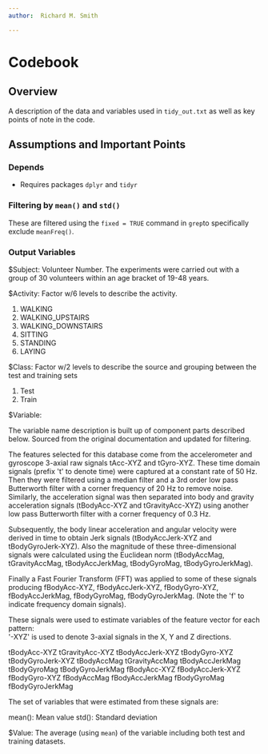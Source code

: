 ```yaml
---
author:  Richard M. Smith

---
```


# Codebook

## Overview

A description of the data and variables used in `tidy_out.txt` as well as key points of note in the code.

## Assumptions and Important Points

### Depends

- Requires packages `dplyr` and `tidyr`

### Filtering by `mean()` and `std()`

These are filtered using the `fixed = TRUE` command in `grep`to specifically exclude `meanFreq()`.

### Output Variables

$Subject:  Volunteer Number.  The experiments were carried out with a group of 30 volunteers within an age bracket of 19-48 years.

$Activity:  Factor w/6 levels to describe the activity.
  1. WALKING
  2. WALKING_UPSTAIRS
  3. WALKING_DOWNSTAIRS
  4. SITTING
  5. STANDING
  6. LAYING

$Class:  Factor w/2 levels to describe the source and grouping between the test and training sets
  1. Test
  2. Train

$Variable:

The variable name description is built up of component parts described below.  Sourced from the original documentation and updated for filtering.

  The features selected for this database come from the accelerometer and gyroscope 3-axial raw signals tAcc-XYZ and tGyro-XYZ. These time domain signals (prefix 't' to denote time) were captured at a constant rate of 50 Hz. Then they were filtered using a median filter and a 3rd order low pass Butterworth filter with a corner frequency of 20 Hz to remove noise. Similarly, the acceleration signal was then separated into body and gravity acceleration signals (tBodyAcc-XYZ and tGravityAcc-XYZ) using another low pass Butterworth filter with a corner frequency of 0.3 Hz.

  Subsequently, the body linear acceleration and angular velocity were derived in time to obtain Jerk signals (tBodyAccJerk-XYZ and tBodyGyroJerk-XYZ). Also the magnitude of these three-dimensional signals were calculated using the Euclidean norm (tBodyAccMag, tGravityAccMag, tBodyAccJerkMag, tBodyGyroMag, tBodyGyroJerkMag).

  Finally a Fast Fourier Transform (FFT) was applied to some of these signals producing fBodyAcc-XYZ, fBodyAccJerk-XYZ, fBodyGyro-XYZ, fBodyAccJerkMag, fBodyGyroMag, fBodyGyroJerkMag. (Note the 'f' to indicate frequency domain signals).

  These signals were used to estimate variables of the feature vector for each pattern:  
  '-XYZ' is used to denote 3-axial signals in the X, Y and Z directions.

  tBodyAcc-XYZ
  tGravityAcc-XYZ
  tBodyAccJerk-XYZ
  tBodyGyro-XYZ
  tBodyGyroJerk-XYZ
  tBodyAccMag
  tGravityAccMag
  tBodyAccJerkMag
  tBodyGyroMag
  tBodyGyroJerkMag
  fBodyAcc-XYZ
  fBodyAccJerk-XYZ
  fBodyGyro-XYZ
  fBodyAccMag
  fBodyAccJerkMag
  fBodyGyroMag
  fBodyGyroJerkMag

  The set of variables that were estimated from these signals are:

  mean(): Mean value
  std(): Standard deviation


$Value:  The average (using `mean`) of the variable including both test and training datasets.
